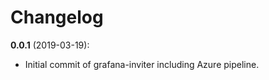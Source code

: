 # Changelog

**0.0.1** (2019-03-19):

* Initial commit of grafana-inviter including Azure pipeline.

